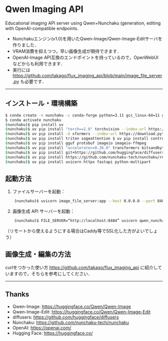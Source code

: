 # Qwen Imaging API
Educational imaging API server using Qwen+Nunchaku (generation, editing with OpenAI-compatible endpoints.

  * Nunchakuエンジン(v1.0)を用いたQwen-Image/Qwen-Image-Editサーバを作りました．
  * VRAM消費を抑えつつ，早い画像生成が期待できます．
  * OpenAI-Image API互換のエンドポイントを持っているので，OpenWebUIなどからも利用できます．    
  * 実行には https://github.com/takago/flux_imaging_api/blob/main/image_file_server.py も必要です．



  --------------------------------------------------------------------------------------------------

## インストール・環境構築 ##

```bash
$ conda create -n nunchaku -c conda-forge python=3.11 gcc_linux-64=11 gxx cuda-toolkit=12.8 cmake
$ conda activate nunchaku
(nunchaku)$ pip install uv
(nunchaku)$ uv pip install "torch==2.8" torchvision --index-url https://download.pytorch.org/whl/cu128
(nunchaku)$ uv pip install -U xformers --index-url https://download.pytorch.org/whl/cu128
(nunchaku)$ uv pip install triton sageattention $ uv pip install controlnet_aux dwpose matplotlib
(nunchaku)$ uv pip install gguf protobuf imageio imageio-ffmpeg
(nunchaku)$ uv pip install "accelerate>=0.26.0" transformers bitsandbytes peft sentencepiece
(nunchaku)$ uv pip install git+https://github.com/huggingface/diffusers.git "peft>=0.17.0"
(nunchaku)$ uv pip install https://github.com/nunchaku-tech/nunchaku/releases/download/v1.0.0/nunchaku-1.0.0+torch2.8-cp311-cp311-linux_x86_64.whl 
(nunchaku)$ uv pip install uvicorn httpx fastapi python-multipart
```


## 起動方法 ##

1.  ファイルサーバーを起動：
```bash
    (nunchaku)$ uvicorn image_file_server:app --host 0.0.0.0 --port 8484
```
2.  画像生成 API サーバーを起動：
```bash
    (nunchaku)$ FILE_SERVER=“http://localhost:8484” uvicorn qwen_nunchaku_imaging_api:app --host 127.0.0.1 --port 8444
```
（リモートから使えるようにする場合はCaddy等でSSL化した方がよいでしょう）


## 画像生成・編集の方法 ##
 
  curlをつかった使い方 https://github.com/takago/flux_imaging_api に紹介していますので，そちらを参考にしてください．


----------
## Thanks ##
- Qwen-Image: https://huggingface.co/Qwen/Qwen-Image
- Qwen-Image-Edit: https://huggingface.co/Qwen/Qwen-Image-Edit
- diffusers: https://github.com/huggingface/diffusers
- Nunchaku: https://github.com/nunchaku-tech/nunchaku
- OpenAI: https://openai.com/
- Hugging Face: https://huggingface.co/
